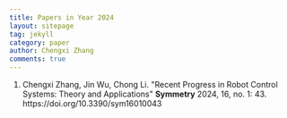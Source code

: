 ```yaml
---
title: Papers in Year 2024
layout: sitepage
tag: jekyll
category: paper
author: Chengxi Zhang
comments: true
---
```

<ol>
	<li>Chengxi Zhang, Jin Wu, Chong Li. "Recent Progress in Robot Control Systems: Theory and Applications" <b>Symmetry</b> 2024, 16, no. 1: 43. https://doi.org/10.3390/sym16010043 </li>

</ol>







<!--

	<li>Ming-Zhe Dai, <b><b>Chengxi Zhang</b>*</b>, Henry Leung, Peng Dong, Bo Li. Distributed Integral-type Edge-event- and Self-triggered Synchronization for Nonlinear Multi-agent Systems. <b>IEEE Transactions on Systems, Man and Cybernetics: Systems</b>. (Under Revision)</li>
	<li><b><b>Chengxi Zhang</b></b>, Ming-Zhe Dai, Jin Wu, Bing Xiao, Bo Li, Mingjiang Wang. Neural-networks and event-based fault-tolerant control for spacecraft attitude stabilization, <b>Aerospace Science and Technology</b>. (Under Revision)</li>
	
	<li>Ming-Zhe Dai , Choon Ki Ahn, Jin Wu, <b><b>Chengxi Zhang</b></b>, Mingzhen Gui, Performance Adjustable Event-Triggered Synchronization Policies to Nonlinear Multi-Agent Systems, <b>IEEE Systems Journal. </b>(Under Review)</li>
	<li>Ming-Zhe Dai, <b><b>Chengxi Zhang</b></b>, Peng Dong, Henry Leung. Lp function based event-triggered policy tospacecraft attitude tracking<b>IEEE Transactions on Automatic Control</b>(Under Revision)</li>

</font>这个用来调整行间距
(师傅的雪人)

<img src="{{site.url}}/images/posts/2016-01-22-snowman.jpg " alt="" width="400" height="400" title="" align="" />

![mysnowman]({{site.url}}/images/posts/2016-01-22-snowman.JPG)

<img src="{{site.url}}/images/posts/SJTUDawn.jpg " alt="" width="480" height="360" title="" align="" />

-->
